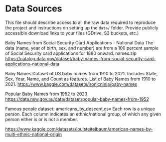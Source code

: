 # Data Sources

This file should describe access to all the raw data required to reproduce the project and instructions on setting up the `data/` folder. Provide publicly accessible download links to your files (GDrive, S3 buckets, etc.)


Baby Names from Social Security Card Applications - National Data
The data (name, year of birth, sex, and number) are from a 100 percent sample of Social Security card applications for 1880 onward.
names.zip
https://catalog.data.gov/dataset/baby-names-from-social-security-card-applications-national-data


Baby Names
Dataset of US baby names from 1910 to 2021. Includes State, Sex, Year, Name, and Count as features.
List of Baby Names from 1910 to 2021.
https://www.kaggle.com/datasets/ironicninja/baby-names


Popular Baby Names from 1952 to 2023
https://data.nsw.gov.au/data/dataset/popular-baby-names-from-1952

Famous people dataset:
americans_by_descent.csv
Each row is a unique person. Each column indicates an ethnic/national group, of which any given person either is or is not a member.

https://www.kaggle.com/datasets/louisteitelbaum/american-names-by-multi-ethnic-national-origin


